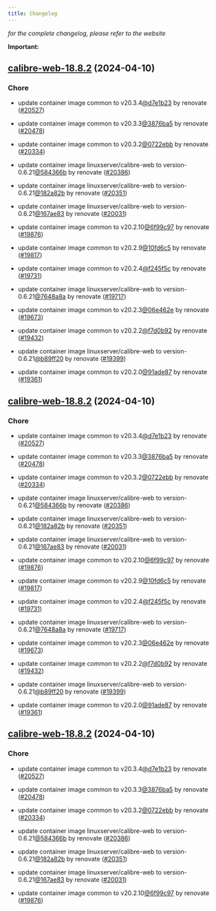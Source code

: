 ```yaml
---
title: Changelog
---
```



*for the complete changelog, please refer to the website*

**Important:**


## [calibre-web-18.8.2](https://github.com/truecharts/charts/compare/calibre-web-18.6.0...calibre-web-18.8.2) (2024-04-10)

### Chore



- update container image common to v20.3.4[@d7e1b23](https://github.com/d7e1b23) by renovate ([#20527](https://github.com/truecharts/charts/issues/20527))

- update container image common to v20.3.3[@3876ba5](https://github.com/3876ba5) by renovate ([#20478](https://github.com/truecharts/charts/issues/20478))

- update container image common to v20.3.2[@0722ebb](https://github.com/0722ebb) by renovate ([#20334](https://github.com/truecharts/charts/issues/20334))

- update container image linuxserver/calibre-web to version-0.6.21[@584366b](https://github.com/584366b) by renovate ([#20386](https://github.com/truecharts/charts/issues/20386))

- update container image linuxserver/calibre-web to version-0.6.21[@182a82b](https://github.com/182a82b) by renovate ([#20351](https://github.com/truecharts/charts/issues/20351))

- update container image linuxserver/calibre-web to version-0.6.21[@167ae83](https://github.com/167ae83) by renovate ([#20031](https://github.com/truecharts/charts/issues/20031))

- update container image common to v20.2.10[@6f99c97](https://github.com/6f99c97) by renovate ([#19876](https://github.com/truecharts/charts/issues/19876))

- update container image common to v20.2.9[@10fd6c5](https://github.com/10fd6c5) by renovate ([#19817](https://github.com/truecharts/charts/issues/19817))

- update container image common to v20.2.4[@f245f5c](https://github.com/f245f5c) by renovate ([#19731](https://github.com/truecharts/charts/issues/19731))

- update container image linuxserver/calibre-web to version-0.6.21[@7648a8a](https://github.com/7648a8a) by renovate ([#19717](https://github.com/truecharts/charts/issues/19717))

- update container image common to v20.2.3[@06e462e](https://github.com/06e462e) by renovate ([#19673](https://github.com/truecharts/charts/issues/19673))

- update container image common to v20.2.2[@f7d0b92](https://github.com/f7d0b92) by renovate ([#19432](https://github.com/truecharts/charts/issues/19432))

- update container image linuxserver/calibre-web to version-0.6.21[@b89ff20](https://github.com/b89ff20) by renovate ([#19399](https://github.com/truecharts/charts/issues/19399))

- update container image common to v20.2.0[@91ade87](https://github.com/91ade87) by renovate ([#19361](https://github.com/truecharts/charts/issues/19361))


## [calibre-web-18.8.2](https://github.com/truecharts/charts/compare/calibre-web-18.6.0...calibre-web-18.8.2) (2024-04-10)

### Chore



- update container image common to v20.3.4[@d7e1b23](https://github.com/d7e1b23) by renovate ([#20527](https://github.com/truecharts/charts/issues/20527))

- update container image common to v20.3.3[@3876ba5](https://github.com/3876ba5) by renovate ([#20478](https://github.com/truecharts/charts/issues/20478))

- update container image common to v20.3.2[@0722ebb](https://github.com/0722ebb) by renovate ([#20334](https://github.com/truecharts/charts/issues/20334))

- update container image linuxserver/calibre-web to version-0.6.21[@584366b](https://github.com/584366b) by renovate ([#20386](https://github.com/truecharts/charts/issues/20386))

- update container image linuxserver/calibre-web to version-0.6.21[@182a82b](https://github.com/182a82b) by renovate ([#20351](https://github.com/truecharts/charts/issues/20351))

- update container image linuxserver/calibre-web to version-0.6.21[@167ae83](https://github.com/167ae83) by renovate ([#20031](https://github.com/truecharts/charts/issues/20031))

- update container image common to v20.2.10[@6f99c97](https://github.com/6f99c97) by renovate ([#19876](https://github.com/truecharts/charts/issues/19876))

- update container image common to v20.2.9[@10fd6c5](https://github.com/10fd6c5) by renovate ([#19817](https://github.com/truecharts/charts/issues/19817))

- update container image common to v20.2.4[@f245f5c](https://github.com/f245f5c) by renovate ([#19731](https://github.com/truecharts/charts/issues/19731))

- update container image linuxserver/calibre-web to version-0.6.21[@7648a8a](https://github.com/7648a8a) by renovate ([#19717](https://github.com/truecharts/charts/issues/19717))

- update container image common to v20.2.3[@06e462e](https://github.com/06e462e) by renovate ([#19673](https://github.com/truecharts/charts/issues/19673))

- update container image common to v20.2.2[@f7d0b92](https://github.com/f7d0b92) by renovate ([#19432](https://github.com/truecharts/charts/issues/19432))

- update container image linuxserver/calibre-web to version-0.6.21[@b89ff20](https://github.com/b89ff20) by renovate ([#19399](https://github.com/truecharts/charts/issues/19399))

- update container image common to v20.2.0[@91ade87](https://github.com/91ade87) by renovate ([#19361](https://github.com/truecharts/charts/issues/19361))


## [calibre-web-18.8.2](https://github.com/truecharts/charts/compare/calibre-web-18.6.0...calibre-web-18.8.2) (2024-04-10)

### Chore



- update container image common to v20.3.4[@d7e1b23](https://github.com/d7e1b23) by renovate ([#20527](https://github.com/truecharts/charts/issues/20527))

- update container image common to v20.3.3[@3876ba5](https://github.com/3876ba5) by renovate ([#20478](https://github.com/truecharts/charts/issues/20478))

- update container image common to v20.3.2[@0722ebb](https://github.com/0722ebb) by renovate ([#20334](https://github.com/truecharts/charts/issues/20334))

- update container image linuxserver/calibre-web to version-0.6.21[@584366b](https://github.com/584366b) by renovate ([#20386](https://github.com/truecharts/charts/issues/20386))

- update container image linuxserver/calibre-web to version-0.6.21[@182a82b](https://github.com/182a82b) by renovate ([#20351](https://github.com/truecharts/charts/issues/20351))

- update container image linuxserver/calibre-web to version-0.6.21[@167ae83](https://github.com/167ae83) by renovate ([#20031](https://github.com/truecharts/charts/issues/20031))

- update container image common to v20.2.10[@6f99c97](https://github.com/6f99c97) by renovate ([#19876](https://github.com/truecharts/charts/issues/19876))

